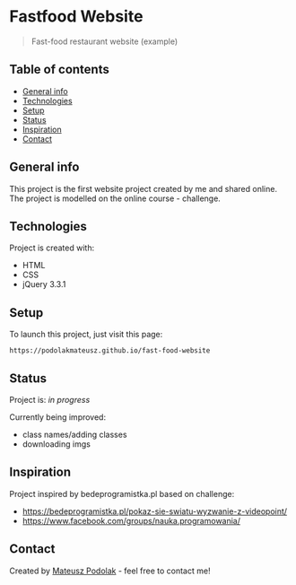 # Fastfood Website
> Fast-food restaurant website (example)

## Table of contents
* [General info](#general-info)
* [Technologies](#technologies)
* [Setup](#setup)
* [Status](#status)
* [Inspiration](#inspiration)
* [Contact](#contact)

## General info
This project is the first website project created by me and shared online. The project is modelled on the online course - challenge.
	
## Technologies
Project is created with:
* HTML
* CSS
* jQuery 3.3.1
	
## Setup
To launch this project, just visit this page:

```
https://podolakmateusz.github.io/fast-food-website
```

## Status
Project is: _in progress_

Currently being improved:
* class names/adding classes
* downloading imgs

## Inspiration 
Project inspired by bedeprogramistka.pl based on challenge:

* https://bedeprogramistka.pl/pokaz-sie-swiatu-wyzwanie-z-videopoint/
* https://www.facebook.com/groups/nauka.programowania/

## Contact
Created by [Mateusz Podolak](https://www.linkedin.com/in/mateusz-podolak) - feel free to contact me!


